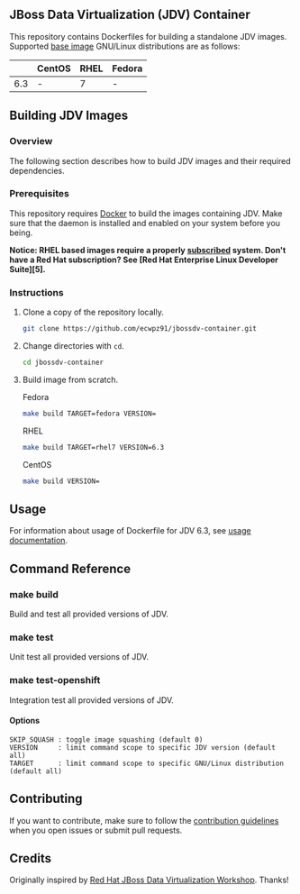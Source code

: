 ## JBoss Data Virtualization (JDV) Container

This repository contains Dockerfiles for building a standalone JDV images. Supported [base image][2] GNU/Linux distributions are as follows:

[](base-image-os)

|         | <center>CentOS</center> | RHEL | Fedora |
| ------- | ----------------------- |----- | ------ |
| 6.3     | -                       | 7    | -      |


Building JDV Images
---------------------------------

### Overview

The following section describes how to build JDV images and their required dependencies.

### Prerequisites

This repository requires [Docker][1] to build the images containing JDV. Make sure that the daemon is installed and enabled on your system before you being.

**Notice: RHEL based images require a properly [subscribed][2] system. Don't have a Red Hat subscription? See [Red Hat Enterprise Linux Developer Suite][5].**

### Instructions
1. Clone a copy of the repository locally.

	```bash
	git clone https://github.com/ecwpz91/jbossdv-container.git
	```

2. Change directories with `cd`.

	```bash
	cd jbossdv-container
	```

3. Build image from scratch.

	Fedora

	```bash
	make build TARGET=fedora VERSION=
	```

	RHEL

	```bash
	make build TARGET=rhel7 VERSION=6.3
	```

	CentOS

	```bash
	make build VERSION=
	```

 Usage
 ---------------------------------

 For information about usage of Dockerfile for JDV 6.3,
 see [usage documentation](6.3/README.md).

 Command Reference
 ---------------------------------

 ### make build
 Build and test all provided versions of JDV.

 ### make test
 Unit test all provided versions of JDV.

 ### make test-openshift
 Integration test all provided versions of JDV.

 #### Options

 ```
 SKIP_SQUASH : toggle image squashing (default 0)
 VERSION     : limit command scope to specific JDV version (default all)
 TARGET      : limit command scope to specific GNU/Linux distribution (default all)
 ```

 Contributing
 ---------------------------------
 If you want to contribute, make sure to follow the [contribution guidelines](CONTRIBUTING.md) when you open issues or submit pull requests.

## Credits

Originally inspired by [Red Hat JBoss Data Virtualization Workshop][2]. Thanks!

[1]: https://docs.docker.com/engine/installation/
[2]: https://developers.redhat.com/articles/no-cost-rhel-faq/
[3]: https://github.com/DataVirtualizationByExample/DVWorkshop
